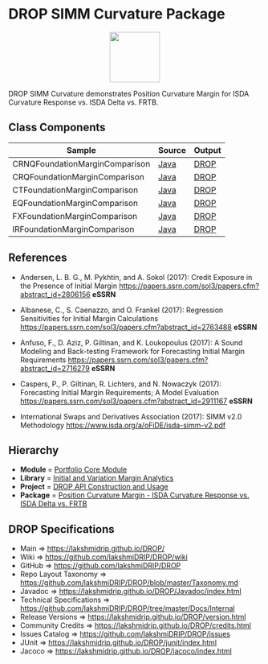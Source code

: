 # DROP SIMM Curvature Package

<p align="center"><img src="https://github.com/lakshmiDRIP/DROP/blob/master/DRIP_Logo.gif?raw=true" width="100"></p>

DROP SIMM Curvature demonstrates Position Curvature Margin for ISDA Curvature Response vs. ISDA Delta vs. FRTB.


## Class Components

 |     Sample     | Source | Output |
 |----------------|--------|--------|
 | CRNQFoundationMarginComparison | [Java](https://github.com/lakshmiDRIP/DROP/tree/master/src/main/java/org/drip/sample/simmcurvature/CRNQFoundationMarginComparison.java) | [DROP](https://github.com/lakshmiDRIP/DROP/blob/master/drop/org/drip/sample/simmcurvature/CRNQFoundationMarginComparison.drop) |
 | CRQFoundationMarginComparison | [Java](https://github.com/lakshmiDRIP/DROP/tree/master/src/main/java/org/drip/sample/simmcurvature/CRQFoundationMarginComparison.java) | [DROP](https://github.com/lakshmiDRIP/DROP/blob/master/drop/org/drip/sample/simmcurvature/CRQFoundationMarginComparison.drop) |
 | CTFoundationMarginComparison | [Java](https://github.com/lakshmiDRIP/DROP/tree/master/src/main/java/org/drip/sample/simmcurvature/CTFoundationMarginComparison.java) | [DROP](https://github.com/lakshmiDRIP/DROP/blob/master/drop/org/drip/sample/simmcurvature/CTFoundationMarginComparison.drop) |
 | EQFoundationMarginComparison | [Java](https://github.com/lakshmiDRIP/DROP/tree/master/src/main/java/org/drip/sample/simmcurvature/EQFoundationMarginComparison.java) | [DROP](https://github.com/lakshmiDRIP/DROP/blob/master/drop/org/drip/sample/simmcurvature/EQFoundationMarginComparison.drop) |
 | FXFoundationMarginComparison | [Java](https://github.com/lakshmiDRIP/DROP/tree/master/src/main/java/org/drip/sample/simmcurvature/FXFoundationMarginComparison.java) | [DROP](https://github.com/lakshmiDRIP/DROP/blob/master/drop/org/drip/sample/simmcurvature/FXFoundationMarginComparison.drop) |
 | IRFoundationMarginComparison | [Java](https://github.com/lakshmiDRIP/DROP/tree/master/src/main/java/org/drip/sample/simmcurvature/IRFoundationMarginComparison.java) | [DROP](https://github.com/lakshmiDRIP/DROP/blob/master/drop/org/drip/sample/simmcurvature/IRFoundationMarginComparison.drop) |


## References

 * Andersen, L. B. G., M. Pykhtin, and A. Sokol (2017): Credit Exposure in the Presence of Initial Margin https://papers.ssrn.com/sol3/papers.cfm?abstract_id=2806156 <b>eSSRN</b>

 * Albanese, C., S. Caenazzo, and O. Frankel (2017): Regression Sensitivities for Initial Margin Calculations https://papers.ssrn.com/sol3/papers.cfm?abstract_id=2763488 <b>eSSRN</b>

 * Anfuso, F., D. Aziz, P. Giltinan, and K. Loukopoulus (2017): A Sound Modeling and Back-testing Framework for Forecasting Initial Margin Requirements https://papers.ssrn.com/sol3/papers.cfm?abstract_id=2716279 <b>eSSRN</b>

 * Caspers, P., P. Giltinan, R. Lichters, and N. Nowaczyk (2017): Forecasting Initial Margin Requirements; A Model Evaluation https://papers.ssrn.com/sol3/papers.cfm?abstract_id=2911167 <b>eSSRN</b>

 * International Swaps and Derivatives Association (2017): SIMM v2.0 Methodology https://www.isda.org/a/oFiDE/isda-simm-v2.pdf


## Hierarchy

 <ul>
	<li><b>Module </b> = <a href = "https://github.com/lakshmiDRIP/DROP/tree/master/PortfolioCore.md">Portfolio Core Module</a></li>
	<li><b>Library</b> = <a href = "https://github.com/lakshmiDRIP/DROP/tree/master/MarginAnalyticsLibrary.md">Initial and Variation Margin Analytics</a></li>
	<li><b>Project</b> = <a href = "https://github.com/lakshmiDRIP/DROP/tree/master/src/main/java/org/drip/sample/README.md">DROP API Construction and Usage</a></li>
	<li><b>Package</b> = <a href = "https://github.com/lakshmiDRIP/DROP/tree/master/src/main/java/org/drip/sample/simmcurvature/README.md">Position Curvature Margin - ISDA Curvature Response vs. ISDA Delta vs. FRTB</a></li>
 </ul>


## DROP Specifications

 * Main                     => https://lakshmidrip.github.io/DROP/
 * Wiki                     => https://github.com/lakshmiDRIP/DROP/wiki
 * GitHub                   => https://github.com/lakshmiDRIP/DROP
 * Repo Layout Taxonomy     => https://github.com/lakshmiDRIP/DROP/blob/master/Taxonomy.md
 * Javadoc                  => https://lakshmidrip.github.io/DROP/Javadoc/index.html
 * Technical Specifications => https://github.com/lakshmiDRIP/DROP/tree/master/Docs/Internal
 * Release Versions         => https://lakshmidrip.github.io/DROP/version.html
 * Community Credits        => https://lakshmidrip.github.io/DROP/credits.html
 * Issues Catalog           => https://github.com/lakshmiDRIP/DROP/issues
 * JUnit                    => https://lakshmidrip.github.io/DROP/junit/index.html
 * Jacoco                   => https://lakshmidrip.github.io/DROP/jacoco/index.html
